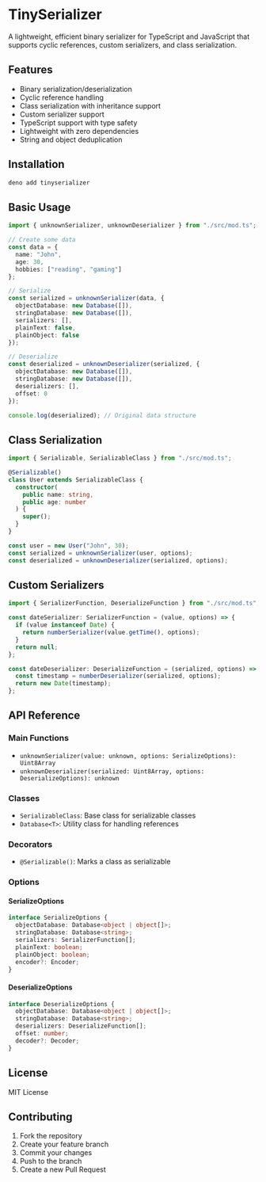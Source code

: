 # TinySerializer

A lightweight, efficient binary serializer for TypeScript and JavaScript that supports cyclic references, custom serializers, and class serialization.

## Features

- Binary serialization/deserialization
- Cyclic reference handling
- Class serialization with inheritance support
- Custom serializer support
- TypeScript support with type safety
- Lightweight with zero dependencies
- String and object deduplication

## Installation

```bash
deno add tinyserializer
```

## Basic Usage

```typescript
import { unknownSerializer, unknownDeserializer } from "./src/mod.ts";

// Create some data
const data = {
  name: "John",
  age: 30,
  hobbies: ["reading", "gaming"]
};

// Serialize
const serialized = unknownSerializer(data, {
  objectDatabase: new Database([]),
  stringDatabase: new Database([]),
  serializers: [],
  plainText: false,
  plainObject: false
});

// Deserialize
const deserialized = unknownDeserializer(serialized, {
  objectDatabase: new Database([]),
  stringDatabase: new Database([]),
  deserializers: [],
  offset: 0
});

console.log(deserialized); // Original data structure
```

## Class Serialization

```typescript
import { Serializable, SerializableClass } from "./src/mod.ts";

@Serializable()
class User extends SerializableClass {
  constructor(
    public name: string,
    public age: number
  ) {
    super();
  }
}

const user = new User("John", 30);
const serialized = unknownSerializer(user, options);
const deserialized = unknownDeserializer(serialized, options);
```

## Custom Serializers

```typescript
import { SerializerFunction, DeserializeFunction } from "./src/mod.ts";

const dateSerializer: SerializerFunction = (value, options) => {
  if (value instanceof Date) {
    return numberSerializer(value.getTime(), options);
  }
  return null;
};

const dateDeserializer: DeserializeFunction = (serialized, options) => {
  const timestamp = numberDeserializer(serialized, options);
  return new Date(timestamp);
};
```

## API Reference

### Main Functions

- `unknownSerializer(value: unknown, options: SerializeOptions): Uint8Array`
- `unknownDeserializer(serialized: Uint8Array, options: DeserializeOptions): unknown`

### Classes

- `SerializableClass`: Base class for serializable classes
- `Database<T>`: Utility class for handling references

### Decorators

- `@Serializable()`: Marks a class as serializable

### Options

#### SerializeOptions
```typescript
interface SerializeOptions {
  objectDatabase: Database<object | object[]>;
  stringDatabase: Database<string>;
  serializers: SerializerFunction[];
  plainText: boolean;
  plainObject: boolean;
  encoder?: Encoder;
}
```

#### DeserializeOptions
```typescript
interface DeserializeOptions {
  objectDatabase: Database<object | object[]>;
  stringDatabase: Database<string>;
  deserializers: DeserializeFunction[];
  offset: number;
  decoder?: Decoder;
}
```

## License

MIT License

## Contributing

1. Fork the repository
2. Create your feature branch
3. Commit your changes
4. Push to the branch
5. Create a new Pull Request